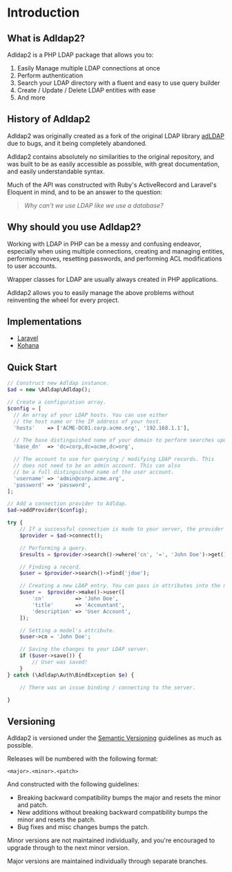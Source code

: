 # Introduction

## What is Adldap2?

Adldap2 is a PHP LDAP package that allows you to:

1. Easily Manage multiple LDAP connections at once
2. Perform authentication
3. Search your LDAP directory with a fluent and easy to use query builder
4. Create / Update / Delete LDAP entities with ease
5. And more

## History of Adldap2

Adldap2 was originally created as a fork of the original LDAP library [adLDAP](https://github.com/adldap/adLDAP) due to bugs, and it being completely abandoned.

Adldap2 contains absolutely no similarities to the original repository, and was built to be as easily accessible as possible, with great documentation, and easily understandable syntax.

Much of the API was constructed with Ruby's ActiveRecord and Laravel's Eloquent in mind, and to be an answer to the question:

> _Why can't we use LDAP like we use a database?_

## Why should you use Adldap2?

Working with LDAP in PHP can be a messy and confusing endeavor, especially when using multiple connections, creating and managing entities, performing moves, resetting passwords, and performing ACL modifications to user accounts.

Wrapper classes for LDAP are usually always created in PHP applications.

Adldap2 allows you to easily manage the above problems without reinventing the wheel for every project.

## Implementations

- [Laravel](https://github.com/Adldap2/Adldap2-Laravel)
- [Kohana](https://github.com/Adldap2/Adldap2-Kohana)

## Quick Start

```php
// Construct new Adldap instance.
$ad = new \Adldap\Adldap();

// Create a configuration array.
$config = [  
  // An array of your LDAP hosts. You can use either
  // the host name or the IP address of your host.
  'hosts'    => ['ACME-DC01.corp.acme.org', '192.168.1.1'],

  // The base distinguished name of your domain to perform searches upon.
  'base_dn'  => 'dc=corp,dc=acme,dc=org',

  // The account to use for querying / modifying LDAP records. This
  // does not need to be an admin account. This can also
  // be a full distinguished name of the user account.
  'username' => 'admin@corp.acme.org',
  'password' => 'password',
];

// Add a connection provider to Adldap.
$ad->addProvider($config);

try {
    // If a successful connection is made to your server, the provider will be returned.
    $provider = $ad->connect();

    // Performing a query.
    $results = $provider->search()->where('cn', '=', 'John Doe')->get();

    // Finding a record.
    $user = $provider->search()->find('jdoe');

    // Creating a new LDAP entry. You can pass in attributes into the make methods.
    $user =  $provider->make()->user([
        'cn'          => 'John Doe',
        'title'       => 'Accountant',
        'description' => 'User Account',
    ]);

    // Setting a model's attribute.
    $user->cn = 'John Doe';

    // Saving the changes to your LDAP server.
    if ($user->save()) {
        // User was saved!
    }
} catch (\Adldap\Auth\BindException $e) {

    // There was an issue binding / connecting to the server.

}
```

## Versioning

Adldap2 is versioned under the [Semantic Versioning](http://semver.org/) guidelines as much as possible.

Releases will be numbered with the following format:

`<major>.<minor>.<patch>`

And constructed with the following guidelines:

* Breaking backward compatibility bumps the major and resets the minor and patch.
* New additions without breaking backward compatibility bumps the minor and resets the patch.
* Bug fixes and misc changes bumps the patch.

Minor versions are not maintained individually, and you're encouraged to upgrade through to the next minor version.

Major versions are maintained individually through separate branches.
